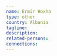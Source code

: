 ```yaml
---
name: Ermir Hoxha
type: other
country: Albania
tagline:
description:
related-persons:
connections:
---
```


